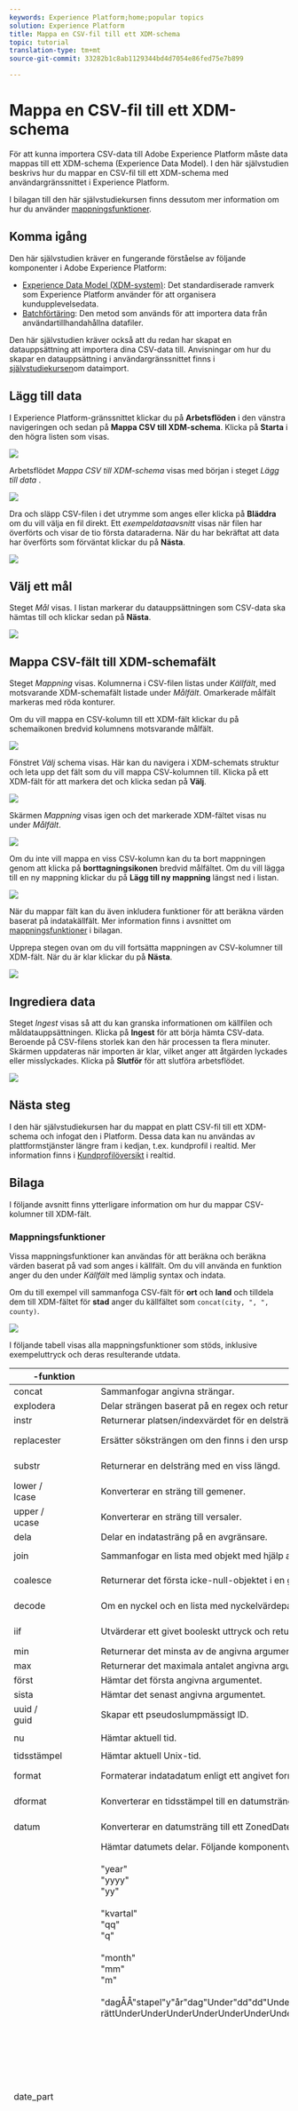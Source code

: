 ```yaml
---
keywords: Experience Platform;home;popular topics
solution: Experience Platform
title: Mappa en CSV-fil till ett XDM-schema
topic: tutorial
translation-type: tm+mt
source-git-commit: 33282b1c8ab1129344bd4d7054e86fed75e7b899

---
```



# Mappa en CSV-fil till ett XDM-schema

För att kunna importera CSV-data till Adobe Experience Platform måste data mappas till ett XDM-schema (Experience Data Model). I den här självstudien beskrivs hur du mappar en CSV-fil till ett XDM-schema med användargränssnittet i Experience Platform.

I bilagan till den här självstudiekursen finns dessutom mer information om hur du använder [mappningsfunktioner](#mapping-functions).

## Komma igång

Den här självstudien kräver en fungerande förståelse av följande komponenter i Adobe Experience Platform:

- [Experience Data Model (XDM-system)](../../xdm/home.md): Det standardiserade ramverk som Experience Platform använder för att organisera kundupplevelsedata.
- [Batchförtäring](../batch-ingestion/overview.md): Den metod som används för att importera data från användartillhandahållna datafiler.

Den här självstudien kräver också att du redan har skapat en datauppsättning att importera dina CSV-data till. Anvisningar om hur du skapar en datauppsättning i användargränssnittet finns i [självstudiekursen](./ingest-batch-data.md)om dataimport.

## Lägg till data

I Experience Platform-gränssnittet klickar du på **Arbetsflöden** i den vänstra navigeringen och sedan på **Mappa CSV till XDM-schema**. Klicka på **Starta** i den högra listen som visas.

![](../images/tutorials/map-a-csv-file/workflow-tab.png)

Arbetsflödet _Mappa CSV till XDM-schema_ visas med början i steget _Lägg till data_ .

![](../images/tutorials/map-a-csv-file/add-data.png)

Dra och släpp CSV-filen i det utrymme som anges eller klicka på **Bläddra** om du vill välja en fil direkt. Ett _exempeldataavsnitt_ visas när filen har överförts och visar de tio första dataraderna. När du har bekräftat att data har överförts som förväntat klickar du på **Nästa**.

![](../images/tutorials/map-a-csv-file/csv-added.png)

## Välj ett mål

Steget _Mål_ visas. I listan markerar du datauppsättningen som CSV-data ska hämtas till och klickar sedan på **Nästa**.

![](../images/tutorials/map-a-csv-file/select-destination.png)

## Mappa CSV-fält till XDM-schemafält

Steget _Mappning_ visas. Kolumnerna i CSV-filen listas under _Källfält_, med motsvarande XDM-schemafält listade under _Målfält_. Omarkerade målfält markeras med röda konturer.

Om du vill mappa en CSV-kolumn till ett XDM-fält klickar du på schemaikonen bredvid kolumnens motsvarande målfält.

![](../images/tutorials/map-a-csv-file/target-field-mapping.png)

Fönstret _Välj_ schema visas. Här kan du navigera i XDM-schemats struktur och leta upp det fält som du vill mappa CSV-kolumnen till. Klicka på ett XDM-fält för att markera det och klicka sedan på **Välj**.

![](../images/tutorials/map-a-csv-file/xdm-field-selection.png)

Skärmen _Mappning_ visas igen och det markerade XDM-fältet visas nu under _Målfält_.

![](../images/tutorials/map-a-csv-file/xdm-field-mapped.png)

Om du inte vill mappa en viss CSV-kolumn kan du ta bort mappningen genom att klicka på **borttagningsikonen** bredvid målfältet. Om du vill lägga till en ny mappning klickar du på **Lägg till ny mappning** längst ned i listan.

![](../images/tutorials/map-a-csv-file/remove-or-add-mapping.png)

När du mappar fält kan du även inkludera funktioner för att beräkna värden baserat på indatakällfält. Mer information finns i avsnittet om [mappningsfunktioner](#mapping-functions) i bilagan.

Upprepa stegen ovan om du vill fortsätta mappningen av CSV-kolumner till XDM-fält. När du är klar klickar du på **Nästa**.

![](../images/tutorials/map-a-csv-file/mapping-finish.png)

## Ingrediera data

Steget _Ingest_ visas så att du kan granska informationen om källfilen och måldatauppsättningen. Klicka på **Ingest** för att börja hämta CSV-data. Beroende på CSV-filens storlek kan den här processen ta flera minuter. Skärmen uppdateras när importen är klar, vilket anger att åtgärden lyckades eller misslyckades. Klicka på **Slutför** för att slutföra arbetsflödet.

![](../images/tutorials/map-a-csv-file/ingest-data.png)

## Nästa steg

I den här självstudiekursen har du mappat en platt CSV-fil till ett XDM-schema och infogat den i Platform. Dessa data kan nu användas av plattformstjänster längre fram i kedjan, t.ex. kundprofil i realtid. Mer information finns i [Kundprofilöversikt](../../profile/home.md) i realtid.

## Bilaga

I följande avsnitt finns ytterligare information om hur du mappar CSV-kolumner till XDM-fält.

### Mappningsfunktioner

Vissa mappningsfunktioner kan användas för att beräkna och beräkna värden baserat på vad som anges i källfält. Om du vill använda en funktion anger du den under _Källfält_ med lämplig syntax och indata.

Om du till exempel vill sammanfoga CSV-fält för **ort** och **land** och tilldela dem till XDM-fältet för **stad** anger du källfältet som `concat(city, ", ", county)`.

![](../images/tutorials/map-a-csv-file/mapping-function.png)

I följande tabell visas alla mappningsfunktioner som stöds, inklusive exempeluttryck och deras resulterande utdata.

|  -funktion | Beskrivning | Exempeluttryck | Exempelutdata |
| -------- | ----------- | ----------------- | ------------- |
| concat | Sammanfogar angivna strängar. | concat(&quot;Hi, &quot;, &quot;there&quot;, &quot;!&quot;) | `"Hi, there!"` |
| explodera | Delar strängen baserat på en regex och returnerar en array med delar. | explode(&quot;Hej, där!&quot;, &quot;&quot;) | `["Hi,", "there"]` |
| instr | Returnerar platsen/indexvärdet för en delsträng. | instr(&quot;adobe<span>.com&quot;, &quot;com&quot;) | 6 |
| replacester | Ersätter söksträngen om den finns i den ursprungliga strängen. | replacestr(&quot;This is a string re test&quot;, &quot;re&quot;, &quot;replace&quot;) | &quot;This is a string replace test&quot; |
| substr | Returnerar en delsträng med en viss längd. | substr(&quot;This is a substring test&quot;, 7, 8) | &quot; a subst&quot; |
| lower /<br>lcase | Konverterar en sträng till gemener. | lower(&quot;HanLo&quot;)<br>lcase(&quot;HanLo&quot;) | &quot;hello&quot; |
| upper /<br>ucase | Konverterar en sträng till versaler. | upper(&quot;HanLo&quot;)<br>ucase(&quot;HanLo&quot;) | &quot;HELLO&quot; |
| dela | Delar en indatasträng på en avgränsare. | split(&quot;Hello world&quot;, &quot; &quot;) | `["Hello", "world"]` |
| join | Sammanfogar en lista med objekt med hjälp av avgränsaren. | `join(" ", ["Hello", "world"]`) | &quot;Hello world&quot; |
| coalesce | Returnerar det första icke-null-objektet i en given lista. | coalesce(null, null, null, &quot;first&quot;, null, &quot;second&quot;) | &quot;first&quot; |
| decode | Om en nyckel och en lista med nyckelvärdepar förenklas som en array, returnerar funktionen värdet om nyckeln hittas eller returnerar ett standardvärde om det finns i arrayen. | decode(&quot;k2&quot;, &quot;k1&quot;, &quot;v1&quot;, &quot;k2&quot;, &quot;v2&quot;, &quot;default&quot;) | &quot;v2&quot; |
| iif | Utvärderar ett givet booleskt uttryck och returnerar det angivna värdet baserat på resultatet. | iif(&quot;s&quot;.equalsIgnoreCase(&quot;S&quot;), &quot;True&quot;, &quot;False&quot;) | &quot;Sant&quot; |
| min | Returnerar det minsta av de angivna argumenten. Använder naturlig beställning. | min(3, 1, 4) | 1 |
| max | Returnerar det maximala antalet angivna argument. Använder naturlig beställning. | max(3, 1, 4) | 4 |
| först | Hämtar det första angivna argumentet. | first(&quot;1&quot;, &quot;2&quot;, &quot;3&quot;) | &quot;1&quot; |
| sista | Hämtar det senast angivna argumentet. | last(&quot;1&quot;, &quot;2&quot;, &quot;3&quot;) | &quot;3&quot; |
| uuid /<br>guid | Skapar ett pseudoslumpmässigt ID. | uuid()<br>guid() | {UNIQUE_ID} |
| nu | Hämtar aktuell tid. | now() | `2019-10-23T10:10:24.556-07:00[America/Los_Angeles]` |
| tidsstämpel | Hämtar aktuell Unix-tid. | timestamp() | 1571850624571 |
| format | Formaterar indatadatum enligt ett angivet format. | format({DATE}, &quot;yyy-MM-dd HH:mm:ss&quot;) | &quot;2019-10-23 11:24:35&quot; |
| dformat | Konverterar en tidsstämpel till en datumsträng enligt ett angivet format. | format(1571829875, &quot;dd-MMM-yyyy hh:mm&quot;) | &quot;23-Oct-2019 11:24&quot; |
| datum | Konverterar en datumsträng till ett ZonedDateTime-objekt (ISO 8601-format). | date(&quot;23-Oct-2019 11:24&quot;) | &quot;2019-10-23T11:24:00+00:00&quot; |
| date_part | Hämtar datumets delar. Följande komponentvärden stöds: <br><br>&quot;year&quot;<br>&quot;yyyy&quot;<br>&quot;yy&quot;<br><br>&quot;kvartal&quot;<br>&quot;qq&quot;<br>&quot;q&quot;<br><br>&quot;month&quot;<br>&quot;mm&quot;<br>&quot;m&quot;<br><br>&quot;dagÅÅ&quot;stapel&quot;y&quot;år&quot;dag&quot;Under&quot;dd&quot;dd&quot;Under&quot;vecka&quot;Under&quot;&quot;veckodag&quot;&quot;dagarna&quot;Dw&quot;Alltid&quot;w&quot;&quot;en&quot;timme&quot;Ni&quot;har&quot;Ni&quot;oberoende&quot;Ni&quot;Ni&quot;har&quot;rätt&quot; rätt&quot; Ni&quot;Ni&quot;Ni&quot;Ni&quot;Ni&quot;Ni&quot;Ni&quot;Ni&quot;har rättUnderUnderUnderUnderUnderUnderUnderUnderUnderUnderUnderUnderUnderUnderUnderUnderUnderNi&quot;Ni&quot;Ni&quot;Ni&quot;Ni&quot;Ni&quot;Ni&quot;har&quot;Ni&quot;Ni&quot;Ni&quot;Ni&quot;Ni&quot;Ni&quot;Ni&quot;Ni&quot;Ni&quot;har&quot;Ni&quot;Ni&quot;Ni&quot;Ni&quot;<br><br><br><br><br><br><br><br><br><br><br><br><br><br><br><br><br><br><br><br><br><br><br><br><br><br><br><br><br><br>&quot;Ni&quot;Ni&quot;Ni&quot;Ni&quot;Ni&quot;Ni&quot;Ni&quot;Ni&quot;Ni&quot;har&quot;har&quot;Ni&quot;har&quot;Ni&quot;Ni&quot;Ni&quot;Ni&quot;Ni&quot;Ni hh&quot;&quot;hh24&quot;&quot;hh12&quot;&quot;minut&quot;mi&quot;Under&quot;år&quot;andra&quot;&quot;&quot;s&quot;Under&quot;&quot;millisekunddelen&quot;ms&quot; | date_part(date(&quot;2019-10-17 11:55:12&quot;), &quot;MM&quot;) | 10 |
| set_date_part | Ersätter en komponent vid ett visst datum. Följande komponenter godkänns: <br><br>&quot;year&quot;<br>&quot;yyyy&quot;<br>&quot;yy&quot;<br><br>&quot;month&quot;<br>&quot;mm&quot;<br>&quot;m&quot;<br><br>&quot;day&quot;<br>&quot;dd&quot;<br>&quot;d&quot;<br><br><br><br><br><br><br><br><br><br><br>&quot;hour&quot;hh&quot;&quot;minute&quot;mi&quot;¥&quot;n&quot;Under&quot;Under&quot;Sekunder&quot;&quot;ss&quot;&quot;s&quot;&quot; | set_date_part(&quot;m&quot;, 4, date(&quot;2016-11-09T11:44:44.797&quot;) | &quot;2016-04-09T11:44:44.797&quot; |
| make_date_time /<br>make_timestamp | Skapar ett datum från delar. | make_date_time(2019, 10, 17, 11, 55, 12, 999, &quot;America/Los_Angeles&quot;) | `2019-10-17T11:55:12.0&#x200B;00000999-07:00[America/Los_Angeles]` |
| current_timestamp | Returnerar den aktuella tidsstämpeln. | current_timestamp() | 1571850624571 |
| aktuellt_datum | Returnerar det aktuella datumet utan någon tidskomponent. | current_date() | &quot;18-Nov-2019&quot; |